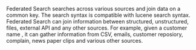 Federated Search searches across various sources and join data on a common key. The search syntax is compatible with lucene search syntax. Federated Search can join information between structured, unstructured, files, external API and any other sources. For example, given a customer name , it can gather information from CSV, emails, customer reposiory, complain, news paper clips and various other sources. 